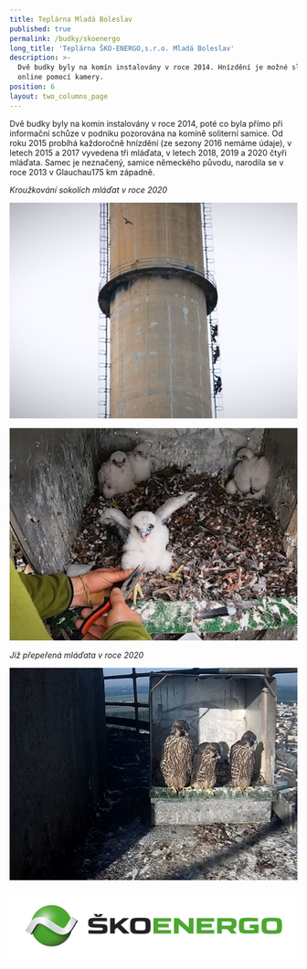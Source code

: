 ```yaml
---
title: Teplárna Mladá Boleslav
published: true
permalink: /budky/skoenergo
long_title: 'Teplárna ŠKO-ENERGO,s.r.o. Mladá Boleslav'
description: >-
  Dvě budky byly na komín instalovány v roce 2014. Hnízdění je možné sledovat
  online pomocí kamery.
position: 6
layout: two_columns_page
---
```

Dvě budky byly na komín instalovány v roce 2014, poté co byla přímo při informační schůze v podniku pozorována na komíně soliterní samice. Od roku 2015 probíhá každoročně hnízdění (ze sezony 2016 nemáme údaje), v letech 2015 a 2017 vyvedena tři mláďata, v letech 2018, 2019 a 2020 čtyři mláďata. Samec je neznačený, samice německého původu, narodila se v roce 2013 v Glauchau175 km západně.

_Kroužkování sokolích mláďat v roce 2020_

![kroužkování sokolích mláďat](/media/sokoli_se_krouzkovani_02.jpg "kroužkování sokolích mláďat")

![kroužkování sokolích mláďat](/media/sokoli_se_krouzkovani_05.jpg "kroužkování sokolích mláďat")

_Již přepeřená mláďata v roce 2020_

![mláďata sokolů ](/media/sokoli_se_1.jpg "mláďata sokolů ")

![](/media/se-logo-3d-horizontal-rgb-300dpi_620.jpg)
